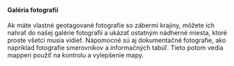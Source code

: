 #### Galéria fotografií

Ak máte vlastné geotagované fotografie so zábermi krajiny, môžete ich nahrať do našej galérie fotografií a ukázať ostatným nádherné miesta, ktoré proste všetci musia vidieť.
Nápomocné sú aj dokumentačné fotografie, ako napríklad fotografie smerovníkov a informačných tabúľ. Tieto potom vedia mapperi použiť na kontrolu a vylepšenie mapy.
